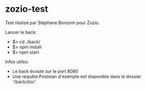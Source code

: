 # zozio-test

Test réalisé par Stéphane Bonzom pour Zozio.

Lancer le back:
- $> cd ./back/
- $> npm install
- $> npm start

Infos utiles:
- Le back écoute sur le port 8080
- Une requête Postman d'exemple est disponible dans le dossier '/back/doc'